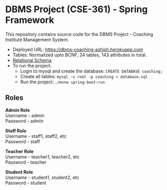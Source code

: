 # DBMS Project (CSE-361) - Spring Framework

This repository contains source code for the DBMS Project - Coaching Institute Management System.

- Deployed URL: https://dbms-coaching-ashish.herokuapp.com
- Tables: Normalized upto BCNF, 24 tables, 143 attributes in total.
- [Relational Schema](relational-schema.png)
- To run the project:
  - Login to mysql and create the database: `CREATE DATABASE coaching;`
  - Create all tables: `mysql -u root -p coaching < database.sql`
  - Run the project: `./mvnw spring-boot:run`
  

## Roles

**Admin Role** \
Username - admin \
Password - admin

**Staff Role** \
Username - staff1, staff2, etc \
Password - staff

**Teacher Role** \
Username - teacher1, teacher2, etc \
Password - teacher

**Student Role** \
Username - student1, student2, etc \
Password - student
